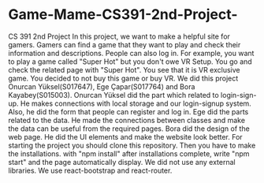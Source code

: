 # Game-Mame-CS391-2nd-Project-
CS 391 2nd Project
In this project, we want to make a helpful site for gamers. Gamers can find a game that they want to play and check their information and descriptions. People can also log in. For example, you want to play a game called "Super Hot" but you don't owe VR Setup. You go and check the related page with "Super Hot". You see that it is VR exclusive game. You decided to not buy this game or buy VR. We did this project Onurcan Yüksel(S017647), Ege Çapar(S017764) and Bora Kayabey(S015003). Onurcan Yüksel did the part which related to login-sign-up. He makes connections with local storage and our login-signup system. Also, he did the form that people can register and log in. Ege did the parts related to the data. He made the connections between classes and make the data can be useful from the required pages. Bora did the design of the web page. He did the UI elements and make the website look better. For starting the project you should clone this repository. Then you have to make the installations. with "npm install" after installations complete, write "npm start" and the page automatically display. We did not use any external libraries. We use react-bootstrap and react-router. 
